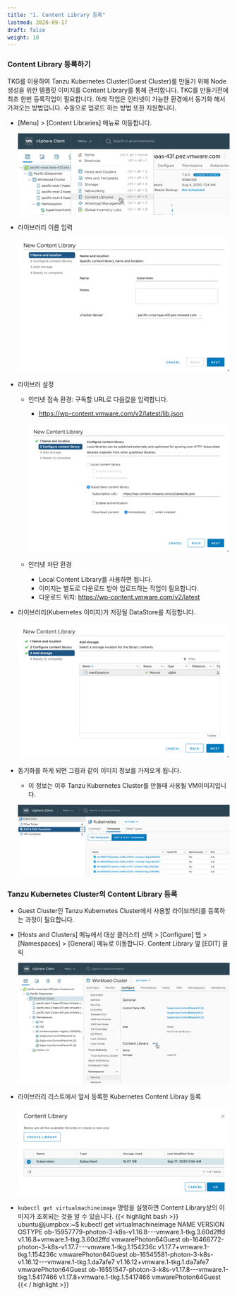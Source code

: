 ```yaml
---
title: "1. Content Library 등록"
lastmod: 2020-09-17
draft: false
weight: 10
---
```


### Content Library 등록하기
TKG를 이용하여 Tanzu Kubernetes Cluster(Guest Cluster)를 만들기 위해 Node 생성을 위한 템플릿 이미지를 Content Library를 통해 관리합니다. TKC를 만들기전에 최초 한번 등록작업이 필요합니다. 아래 작업은 인터넷이 가능한 환경에서 동기화 해서 가져오는 방법입니다. 수동으로 업로드 하는 방법 또한 지원합니다.

- [Menu] > [Content Libraries] 메뉴로 이동합니다.

  ![](images/content-library-1.png)

- 라이브러리 이름 입력

  ![](images/content-library-2.png)

- 라이브러 설정
  * 인터넷 접속 환경: 구독할 URL로 다음값을 입력합니다.
    + https://wp-content.vmware.com/v2/latest/lib.json

    ![](images/content-library-3.png)

  * 인터넷 차단 환경
    + Local Content Library를 사용하면 됩니다.
    + 이미지는 별도로 다운로드 받아 업로드하는 작업이 필요합니다.
    + 다운로드 위치: https://wp-content.vmware.com/v2/latest


- 라이브러리(Kubernetes 이미지)가 저장될 DataStore를 지정합니다.

  ![](images/content-library-4.png)

- 동기화를 하게 되면 그림과 같이 이미지 정보를 가져오게 됩니다.
  * 이 정보는 이후 Tanzu Kubernetes Cluster를 만들때 사용될 VM이미지입니다.

  ![](images/content-library-5.png)

### Tanzu Kubernetes Cluster의 Content Library 등록
- Guest Cluster인 Tanzu Kubernetes Cluster에서 사용할 라이브러리를 등록하는 과정이 필요합니다.

- [Hosts and Clusters] 메뉴에서 대상 클러스터 선택 > [Configure] 탭 > [Namespaces] > [General] 메뉴로 이동합니다. Content Library 옆 [EDIT] 클릭

  ![](images/content-library-6.png)

- 라이브러리 리스트에서 앞서 등록한 Kubernetes Content Libray 등록  

  ![](images/content-library-7.png)

- `kubectl get virtualmachineimage` 명령을 실행하면 Content Library상의 이미지가 조회되는 것을 알 수 있습니다.
{{< highlight bash >}}
ubuntu@jumpbox:~$ kubectl get virtualmachineimage
NAME                                                         VERSION                           OSTYPE
ob-15957779-photon-3-k8s-v1.16.8---vmware.1-tkg.3.60d2ffd    v1.16.8+vmware.1-tkg.3.60d2ffd    vmwarePhoton64Guest
ob-16466772-photon-3-k8s-v1.17.7---vmware.1-tkg.1.154236c    v1.17.7+vmware.1-tkg.1.154236c    vmwarePhoton64Guest
ob-16545581-photon-3-k8s-v1.16.12---vmware.1-tkg.1.da7afe7   v1.16.12+vmware.1-tkg.1.da7afe7   vmwarePhoton64Guest
ob-16551547-photon-3-k8s-v1.17.8---vmware.1-tkg.1.5417466    v1.17.8+vmware.1-tkg.1.5417466    vmwarePhoton64Guest 
{{< / highlight >}}